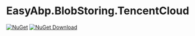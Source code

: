 # EasyAbp.BlobStoring.TencentCloud

[![NuGet](https://img.shields.io/nuget/v/EasyAbp.BlobStoring.TencentCloud.svg?style=flat-square)](https://www.nuget.org/packages/EasyAbp.BlobStoring.TencentCloud)
[![NuGet Download](https://img.shields.io/nuget/dt/EasyAbp.BlobStoring.TencentCloud.svg?style=flat-square)](https://www.nuget.org/packages/EasyAbp.BlobStoring.TencentCloud)
